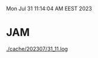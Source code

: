 Mon Jul 31 11:14:04 AM EEST 2023
# JAM
<a href='./cache/202307/31_11.log'>./cache/202307/31_11.log</a>
